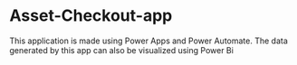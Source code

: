 # Asset-Checkout-app

This application is made using Power Apps and Power Automate.
The data generated by this app can also be visualized using Power Bi
